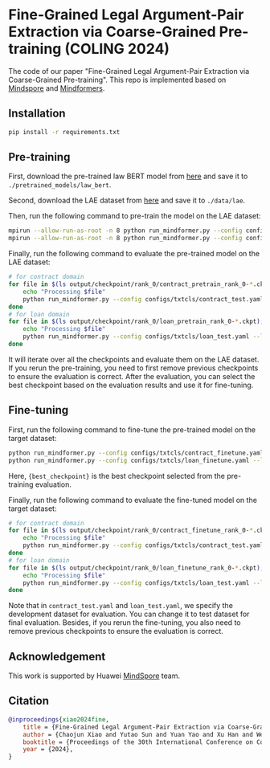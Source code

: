 # Fine-Grained Legal Argument-Pair Extraction via Coarse-Grained Pre-training (COLING 2024)

The code of our paper "Fine-Grained Legal Argument-Pair Extraction via Coarse-Grained Pre-training". This repo is implemented based on [Mindspore](https://www.mindspore.cn/) and [Mindformers](https://portrait.gitee.com/mindspore/mindformers).

## Installation

```bash
pip install -r requirements.txt
```

## Pre-training

First, download the pre-trained law BERT model from [here](https://thunlp-public.oss-cn-hongkong.aliyuncs.com/legal/LegalArgumentPairExtraction/law_bert.zip) and save it to `./pretrained_models/law_bert`.

Second, download the LAE dataset from [here](https://thunlp-public.oss-cn-hongkong.aliyuncs.com/legal/LegalArgumentPairExtraction/data.zip) and save it to `./data/lae`.

Then, run the following command to pre-train the model on the LAE dataset:

```bash
mpirun --allow-run-as-root -n 8 python run_mindformer.py --config configs/txtcls/contract_train.yaml # for contract domain
mpirun --allow-run-as-root -n 8 python run_mindformer.py --config configs/txtcls/loan_train.yaml # for loan domain
```

Finally, run the following command to evaluate the pre-trained model on the LAE dataset:

```bash
# for contract domain
for file in $(ls output/checkpoint/rank_0/contract_pretrain_rank_0-*.ckpt); do
    echo "Processing $file"
    python run_mindformer.py --config configs/txtcls/contract_test.yaml --load_checkpoint $file
done
# for loan domain
for file in $(ls output/checkpoint/rank_0/loan_pretrain_rank_0-*.ckpt); do
    echo "Processing $file"
    python run_mindformer.py --config configs/txtcls/loan_test.yaml --load_checkpoint $file
done
```

It will iterate over all the checkpoints and evaluate them on the LAE dataset. If you rerun the pre-training, you need to first remove previous checkpoints to ensure the evaluation is correct. After the evaluation, you can select the best checkpoint based on the evaluation results and use it for fine-tuning.

## Fine-tuning

First, run the following command to fine-tune the pre-trained model on the target dataset:

```bash
python run_mindformer.py --config configs/txtcls/contract_finetune.yaml --load_checkpoint output/checkpoint/rank_0/contract_pretrain_rank_0-{best_checkpoint}.ckpt # for contract domain
python run_mindformer.py --config configs/txtcls/loan_finetune.yaml --load_checkpoint output/checkpoint/rank_0/loan_pretrain_rank_0-{best_checkpoint}.ckpt # for loan domain
```

Here, `{best_checkpoint}` is the best checkpoint selected from the pre-training evaluation.

Finally, run the following command to evaluate the fine-tuned model on the target dataset:

```bash
# for contract domain
for file in $(ls output/checkpoint/rank_0/contract_finetune_rank_0-*.ckpt); do
    echo "Processing $file"
    python run_mindformer.py --config configs/txtcls/contract_test.yaml --load_checkpoint $file
done
# for loan domain
for file in $(ls output/checkpoint/rank_0/loan_finetune_rank_0-*.ckpt); do
    echo "Processing $file"
    python run_mindformer.py --config configs/txtcls/loan_test.yaml --load_checkpoint $file
done
```

Note that in `contract_test.yaml` and `loan_test.yaml`, we specify the development dataset for evaluation. You can change it to test dataset for final evaluation. Besides, if you rerun the fine-tuning, you also need to remove previous checkpoints to ensure the evaluation is correct. 

## Acknowledgement

This work is supported by Huawei [MindSpore](https://www.mindspore.cn/) team.

## Citation
```bibtex
@inproceedings{xiao2024fine,
    title = {Fine-Grained Legal Argument-Pair Extraction via Coarse-Grained Pre-training},
    author = {Chaojun Xiao and Yutao Sun and Yuan Yao and Xu Han and Wenbin Zhang and Zhiyuan Liu and Maosong Sun},
    booktitle = {Proceedings of the 30th International Conference on Computational Linguistics (COLING 2024)},
    year = {2024},
}
```
